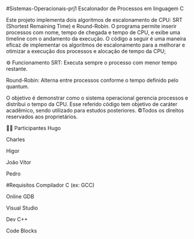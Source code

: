 #Sistemas-Operacionais-prj1
Escalonador de Processos em linguagem C

Este projeto implementa dois algoritmos de escalonamento de CPU: SRT (Shortest Remaining Time) e Round-Robin.
O programa permite inserir processos com nome, tempo de chegada e tempo de CPU, e exibe uma timeline com o andamento da execução. O código a seguir é uma maneira eficaz de implementar os algoritmos de escalonamento para a melhorar e otimizar a execução dos processos e alocação de tempo da CPU; 

⚙️ Funcionamento
SRT: Executa sempre o processo com menor tempo restante.

Round-Robin: Alterna entre processos conforme o tempo definido pelo quantum.

O objetivo é demonstrar como o sistema operacional gerencia processos e distribui o tempo da CPU. Esse referido código tem objetivo de caráter acadêmico, sendo utilizado para estudos posteriores. ©Todos os direitos reservados aos proprietários. 

🧑‍💻 Participantes
Hugo

Charles

Higor

João Vítor

Pedro 

#Requisitos
Compilador C (ex: GCC)

Online GDB

Visual Studio

Dev C++ 

Code Blocks

